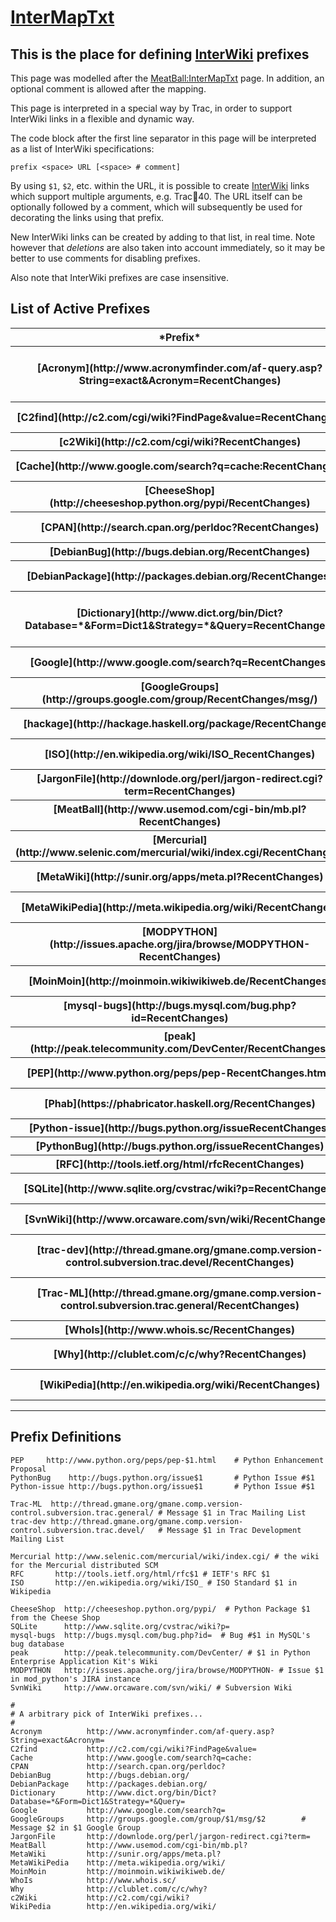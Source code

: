 # [InterMapTxt](inter-map-txt)


## This is the place for defining [InterWiki](inter-wiki) prefixes



This page was modelled after the [
MeatBall:InterMapTxt](http://www.usemod.com/cgi-bin/mb.pl?InterMapTxt) page.
In addition, an optional comment is allowed after the mapping.



This page is interpreted in a special way by Trac, in order to support
InterWiki links in a flexible and dynamic way.



The code block after the first line separator in this page
will be interpreted as a list of InterWiki specifications:


```wiki
prefix <space> URL [<space> # comment]
```


By using `$1`, `$2`, etc. within the URL, it is possible to create 
[InterWiki](inter-wiki) links which support multiple arguments, e.g. Trac:ticket:40.
The URL itself can be optionally followed by a comment, 
which will subsequently be used for decorating the links 
using that prefix.



New InterWiki links can be created by adding to that list, in real time.
Note however that *deletions* are also taken into account immediately,
so it may be better to use comments for disabling prefixes.



Also note that InterWiki prefixes are case insensitive.


## List of Active Prefixes



<table><tr><th>*Prefix*</th>
<th>*Site*</th></tr>
<tr><th>[Acronym](http://www.acronymfinder.com/af-query.asp?String=exact&Acronym=RecentChanges)</th>
<th>[http://www.acronymfinder.com/af-query.asp?String=exact&Acronym=](http://www.acronymfinder.com/af-query.asp?String=exact&Acronym=)</th></tr>
<tr><th>[C2find](http://c2.com/cgi/wiki?FindPage&value=RecentChanges)</th>
<th>[http://c2.com/cgi/wiki?FindPage&value=](http://c2.com/cgi/wiki?FindPage&value=)</th></tr>
<tr><th>[c2Wiki](http://c2.com/cgi/wiki?RecentChanges)</th>
<th>[http://c2.com/cgi/wiki?](http://c2.com/cgi/wiki?)</th></tr>
<tr><th>[Cache](http://www.google.com/search?q=cache:RecentChanges)</th>
<th>[http://www.google.com/search?q=cache:](http://www.google.com/search?q=cache:)</th></tr>
<tr><th>[CheeseShop](http://cheeseshop.python.org/pypi/RecentChanges)</th>
<th>[Python Package $1 from the Cheese Shop](http://cheeseshop.python.org/pypi/)</th></tr>
<tr><th>[CPAN](http://search.cpan.org/perldoc?RecentChanges)</th>
<th>[http://search.cpan.org/perldoc?](http://search.cpan.org/perldoc?)</th></tr>
<tr><th>[DebianBug](http://bugs.debian.org/RecentChanges)</th>
<th>[http://bugs.debian.org/](http://bugs.debian.org/)</th></tr>
<tr><th>[DebianPackage](http://packages.debian.org/RecentChanges)</th>
<th>[http://packages.debian.org/](http://packages.debian.org/)</th></tr>
<tr><th>[Dictionary](http://www.dict.org/bin/Dict?Database=*&Form=Dict1&Strategy=*&Query=RecentChanges)</th>
<th>[http://www.dict.org/bin/Dict?Database=\*&Form=Dict1&Strategy=\*&Query=](http://www.dict.org/bin/Dict?Database=*&Form=Dict1&Strategy=*&Query=)</th></tr>
<tr><th>[Google](http://www.google.com/search?q=RecentChanges)</th>
<th>[http://www.google.com/search?q=](http://www.google.com/search?q=)</th></tr>
<tr><th>[GoogleGroups](http://groups.google.com/group/RecentChanges/msg/)</th>
<th>[Message $2 in $1 Google Group](http://groups.google.com/group/$1/msg/$2)</th></tr>
<tr><th>[hackage](http://hackage.haskell.org/package/RecentChanges)</th>
<th>[Haskell Package $1 from the HackageDB](http://hackage.haskell.org/package/$1)</th></tr>
<tr><th>[ISO](http://en.wikipedia.org/wiki/ISO_RecentChanges)</th>
<th>[ISO Standard $1 in Wikipedia](http://en.wikipedia.org/wiki/ISO_)</th></tr>
<tr><th>[JargonFile](http://downlode.org/perl/jargon-redirect.cgi?term=RecentChanges)</th>
<th>[http://downlode.org/perl/jargon-redirect.cgi?term=](http://downlode.org/perl/jargon-redirect.cgi?term=)</th></tr>
<tr><th>[MeatBall](http://www.usemod.com/cgi-bin/mb.pl?RecentChanges)</th>
<th>[http://www.usemod.com/cgi-bin/mb.pl?](http://www.usemod.com/cgi-bin/mb.pl?)</th></tr>
<tr><th>[Mercurial](http://www.selenic.com/mercurial/wiki/index.cgi/RecentChanges)</th>
<th>[the wiki for the Mercurial distributed SCM](http://www.selenic.com/mercurial/wiki/index.cgi/)</th></tr>
<tr><th>[MetaWiki](http://sunir.org/apps/meta.pl?RecentChanges)</th>
<th>[http://sunir.org/apps/meta.pl?](http://sunir.org/apps/meta.pl?)</th></tr>
<tr><th>[MetaWikiPedia](http://meta.wikipedia.org/wiki/RecentChanges)</th>
<th>[http://meta.wikipedia.org/wiki/](http://meta.wikipedia.org/wiki/)</th></tr>
<tr><th>[MODPYTHON](http://issues.apache.org/jira/browse/MODPYTHON-RecentChanges)</th>
<th>[Issue $1 in mod\_python's JIRA instance](http://issues.apache.org/jira/browse/MODPYTHON-)</th></tr>
<tr><th>[MoinMoin](http://moinmoin.wikiwikiweb.de/RecentChanges)</th>
<th>[http://moinmoin.wikiwikiweb.de/](http://moinmoin.wikiwikiweb.de/)</th></tr>
<tr><th>[mysql-bugs](http://bugs.mysql.com/bug.php?id=RecentChanges)</th>
<th>[Bug \#$1 in MySQL's bug database](http://bugs.mysql.com/bug.php?id=)</th></tr>
<tr><th>[peak](http://peak.telecommunity.com/DevCenter/RecentChanges)</th>
<th>[$1 in Python Enterprise Application Kit's Wiki](http://peak.telecommunity.com/DevCenter/)</th></tr>
<tr><th>[PEP](http://www.python.org/peps/pep-RecentChanges.html)</th>
<th>[Python Enhancement Proposal](http://www.python.org/peps/pep-$1.html)</th></tr>
<tr><th>[Phab](https://phabricator.haskell.org/RecentChanges)</th>
<th>[https://phabricator.haskell.org/$1](https://phabricator.haskell.org/$1)</th></tr>
<tr><th>[Python-issue](http://bugs.python.org/issueRecentChanges)</th>
<th>[Python Issue \#$1](http://bugs.python.org/issue$1)</th></tr>
<tr><th>[PythonBug](http://bugs.python.org/issueRecentChanges)</th>
<th>[Python Issue \#$1](http://bugs.python.org/issue$1)</th></tr>
<tr><th>[RFC](http://tools.ietf.org/html/rfcRecentChanges)</th>
<th>[IETF's RFC $1](http://tools.ietf.org/html/rfc$1)</th></tr>
<tr><th>[SQLite](http://www.sqlite.org/cvstrac/wiki?p=RecentChanges)</th>
<th>[http://www.sqlite.org/cvstrac/wiki?p=](http://www.sqlite.org/cvstrac/wiki?p=)</th></tr>
<tr><th>[SvnWiki](http://www.orcaware.com/svn/wiki/RecentChanges)</th>
<th>[Subversion Wiki](http://www.orcaware.com/svn/wiki/)</th></tr>
<tr><th>[trac-dev](http://thread.gmane.org/gmane.comp.version-control.subversion.trac.devel/RecentChanges)</th>
<th>[Message $1 in Trac Development Mailing List](http://thread.gmane.org/gmane.comp.version-control.subversion.trac.devel/)</th></tr>
<tr><th>[Trac-ML](http://thread.gmane.org/gmane.comp.version-control.subversion.trac.general/RecentChanges)</th>
<th>[Message $1 in Trac Mailing List](http://thread.gmane.org/gmane.comp.version-control.subversion.trac.general/)</th></tr>
<tr><th>[WhoIs](http://www.whois.sc/RecentChanges)</th>
<th>[http://www.whois.sc/](http://www.whois.sc/)</th></tr>
<tr><th>[Why](http://clublet.com/c/c/why?RecentChanges)</th>
<th>[http://clublet.com/c/c/why?](http://clublet.com/c/c/why?)</th></tr>
<tr><th>[WikiPedia](http://en.wikipedia.org/wiki/RecentChanges)</th>
<th>[http://en.wikipedia.org/wiki/](http://en.wikipedia.org/wiki/)</th></tr></table>



---


## Prefix Definitions


```wiki
PEP     http://www.python.org/peps/pep-$1.html    # Python Enhancement Proposal 
PythonBug    http://bugs.python.org/issue$1       # Python Issue #$1
Python-issue http://bugs.python.org/issue$1       # Python Issue #$1

Trac-ML  http://thread.gmane.org/gmane.comp.version-control.subversion.trac.general/ # Message $1 in Trac Mailing List
trac-dev http://thread.gmane.org/gmane.comp.version-control.subversion.trac.devel/   # Message $1 in Trac Development Mailing List

Mercurial http://www.selenic.com/mercurial/wiki/index.cgi/ # the wiki for the Mercurial distributed SCM
RFC       http://tools.ietf.org/html/rfc$1 # IETF's RFC $1
ISO       http://en.wikipedia.org/wiki/ISO_ # ISO Standard $1 in Wikipedia

CheeseShop  http://cheeseshop.python.org/pypi/  # Python Package $1 from the Cheese Shop
SQLite      http://www.sqlite.org/cvstrac/wiki?p= 
mysql-bugs  http://bugs.mysql.com/bug.php?id=  # Bug #$1 in MySQL's bug database
peak        http://peak.telecommunity.com/DevCenter/ # $1 in Python Enterprise Application Kit's Wiki
MODPYTHON   http://issues.apache.org/jira/browse/MODPYTHON- # Issue $1 in mod_python's JIRA instance
SvnWiki     http://www.orcaware.com/svn/wiki/ # Subversion Wiki

#
# A arbitrary pick of InterWiki prefixes...
#
Acronym          http://www.acronymfinder.com/af-query.asp?String=exact&Acronym=
C2find           http://c2.com/cgi/wiki?FindPage&value=
Cache            http://www.google.com/search?q=cache:
CPAN             http://search.cpan.org/perldoc?
DebianBug        http://bugs.debian.org/
DebianPackage    http://packages.debian.org/
Dictionary       http://www.dict.org/bin/Dict?Database=*&Form=Dict1&Strategy=*&Query=
Google           http://www.google.com/search?q=
GoogleGroups     http://groups.google.com/group/$1/msg/$2        # Message $2 in $1 Google Group
JargonFile       http://downlode.org/perl/jargon-redirect.cgi?term=
MeatBall         http://www.usemod.com/cgi-bin/mb.pl?
MetaWiki         http://sunir.org/apps/meta.pl?
MetaWikiPedia    http://meta.wikipedia.org/wiki/
MoinMoin         http://moinmoin.wikiwikiweb.de/
WhoIs            http://www.whois.sc/
Why              http://clublet.com/c/c/why?
c2Wiki           http://c2.com/cgi/wiki?
WikiPedia        http://en.wikipedia.org/wiki/
```